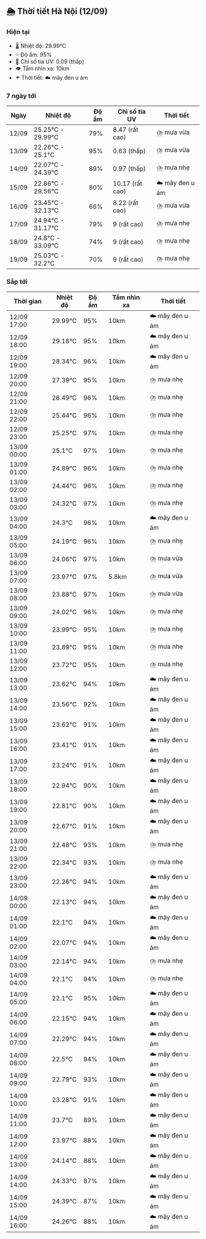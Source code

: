 ## 🌦️ Thời tiết Hà Nội (12/09)

### Hiện tại

- 🌡️ Nhiệt độ: 29.99℃
- 💦 Độ ẩm: 95%
- 🌟 Chỉ số tia UV: 0.09 (thấp)
- 👁️ Tầm nhìn xa: 10km
- ☂️ Thời tiết: ☁️ mây đen u ám

### 7 ngày tới

| Ngày | Nhiệt độ | Độ ẩm | Chỉ số tia UV | Thời tiết |
| --- | --- | --- | --- | --- |
| 12/09 | 25.25℃ - 29.99℃ | 79% | 8.47 (rất cao) | ⛈️ mưa vừa |
| 13/09 | 22.26℃ - 25.1℃ | 95% | 0.63 (thấp) | ⛈️ mưa vừa |
| 14/09 | 22.07℃ - 24.39℃ | 89% | 0.97 (thấp) | ⛈️ mưa nhẹ |
| 15/09 | 22.86℃ - 29.56℃ | 80% | 10.17 (rất cao) | ☁️ mây đen u ám |
| 16/09 | 23.45℃ - 32.13℃ | 66% | 8.22 (rất cao) | ⛈️ mưa vừa |
| 17/09 | 24.94℃ - 31.17℃ | 79% | 9 (rất cao) | ⛈️ mưa nhẹ |
| 18/09 | 24.8℃ - 33.09℃ | 74% | 9 (rất cao) | ⛈️ mưa nhẹ |
| 19/09 | 25.03℃ - 32.2℃ | 70% | 9 (rất cao) | ⛈️ mưa nhẹ |

### Sắp tới

| Thời gian | Nhiệt độ | Độ ẩm | Tầm nhìn xa | Thời tiết |
| --- | --- | --- | --- | --- |
| 12/09 17:00 | 29.99℃ | 95% | 10km | ☁️ mây đen u ám |
| 12/09 18:00 | 29.18℃ | 95% | 10km | ☁️ mây đen u ám |
| 12/09 19:00 | 28.34℃ | 96% | 10km | ☁️ mây đen u ám |
| 12/09 20:00 | 27.39℃ | 95% | 10km | ⛈️ mưa nhẹ |
| 12/09 21:00 | 26.49℃ | 96% | 10km | ⛈️ mưa nhẹ |
| 12/09 22:00 | 25.44℃ | 96% | 10km | ⛈️ mưa nhẹ |
| 12/09 23:00 | 25.25℃ | 97% | 10km | ⛈️ mưa nhẹ |
| 13/09 00:00 | 25.1℃ | 97% | 10km | ⛈️ mưa nhẹ |
| 13/09 01:00 | 24.89℃ | 96% | 10km | ⛈️ mưa nhẹ |
| 13/09 02:00 | 24.44℃ | 96% | 10km | ⛈️ mưa nhẹ |
| 13/09 03:00 | 24.32℃ | 97% | 10km | ⛈️ mưa nhẹ |
| 13/09 04:00 | 24.3℃ | 96% | 10km | ☁️ mây đen u ám |
| 13/09 05:00 | 24.19℃ | 96% | 10km | ⛈️ mưa nhẹ |
| 13/09 06:00 | 24.06℃ | 97% | 10km | ⛈️ mưa vừa |
| 13/09 07:00 | 23.97℃ | 97% | 5.8km | ⛈️ mưa vừa |
| 13/09 08:00 | 23.88℃ | 97% | 10km | ⛈️ mưa vừa |
| 13/09 09:00 | 24.02℃ | 96% | 10km | ⛈️ mưa nhẹ |
| 13/09 10:00 | 23.99℃ | 95% | 10km | ⛈️ mưa nhẹ |
| 13/09 11:00 | 23.89℃ | 95% | 10km | ⛈️ mưa nhẹ |
| 13/09 12:00 | 23.72℃ | 95% | 10km | ⛈️ mưa nhẹ |
| 13/09 13:00 | 23.62℃ | 94% | 10km | ☁️ mây đen u ám |
| 13/09 14:00 | 23.56℃ | 92% | 10km | ☁️ mây đen u ám |
| 13/09 15:00 | 23.62℃ | 91% | 10km | ☁️ mây đen u ám |
| 13/09 16:00 | 23.41℃ | 91% | 10km | ☁️ mây đen u ám |
| 13/09 17:00 | 23.24℃ | 91% | 10km | ☁️ mây đen u ám |
| 13/09 18:00 | 22.94℃ | 90% | 10km | ☁️ mây đen u ám |
| 13/09 19:00 | 22.81℃ | 90% | 10km | ☁️ mây đen u ám |
| 13/09 20:00 | 22.67℃ | 91% | 10km | ☁️ mây đen u ám |
| 13/09 21:00 | 22.48℃ | 93% | 10km | ⛈️ mưa nhẹ |
| 13/09 22:00 | 22.34℃ | 93% | 10km | ⛈️ mưa nhẹ |
| 13/09 23:00 | 22.26℃ | 94% | 10km | ☁️ mây đen u ám |
| 14/09 00:00 | 22.13℃ | 94% | 10km | ☁️ mây đen u ám |
| 14/09 01:00 | 22.1℃ | 94% | 10km | ☁️ mây đen u ám |
| 14/09 02:00 | 22.07℃ | 94% | 10km | ☁️ mây đen u ám |
| 14/09 03:00 | 22.14℃ | 94% | 10km | ⛈️ mưa nhẹ |
| 14/09 04:00 | 22.1℃ | 94% | 10km | ⛈️ mưa nhẹ |
| 14/09 05:00 | 22.1℃ | 95% | 10km | ☁️ mây đen u ám |
| 14/09 06:00 | 22.15℃ | 94% | 10km | ☁️ mây đen u ám |
| 14/09 07:00 | 22.29℃ | 94% | 10km | ☁️ mây đen u ám |
| 14/09 08:00 | 22.5℃ | 94% | 10km | ☁️ mây đen u ám |
| 14/09 09:00 | 22.79℃ | 93% | 10km | ☁️ mây đen u ám |
| 14/09 10:00 | 23.28℃ | 91% | 10km | ☁️ mây đen u ám |
| 14/09 11:00 | 23.7℃ | 89% | 10km | ☁️ mây đen u ám |
| 14/09 12:00 | 23.97℃ | 88% | 10km | ☁️ mây đen u ám |
| 14/09 13:00 | 24.14℃ | 88% | 10km | ☁️ mây đen u ám |
| 14/09 14:00 | 24.33℃ | 87% | 10km | ☁️ mây đen u ám |
| 14/09 15:00 | 24.39℃ | 87% | 10km | ☁️ mây đen u ám |
| 14/09 16:00 | 24.26℃ | 88% | 10km | ☁️ mây đen u ám |

